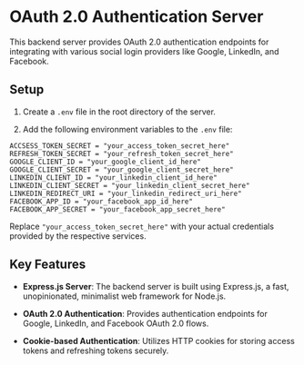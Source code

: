 # OAuth 2.0 Authentication Server

This backend server provides OAuth 2.0 authentication endpoints for integrating with various social login providers like Google, LinkedIn, and Facebook.

## Setup

1. Create a `.env` file in the root directory of the server.

2. Add the following environment variables to the `.env` file:

```dotenv
ACCSESS_TOKEN_SECRET = "your_access_token_secret_here"
REFRESH_TOKEN_SECRET = "your_refresh_token_secret_here"
GOOGLE_CLIENT_ID = "your_google_client_id_here"
GOOGLE_CLIENT_SECRET = "your_google_client_secret_here"
LINKEDIN_CLIENT_ID = "your_linkedin_client_id_here"
LINKEDIN_CLIENT_SECRET = "your_linkedin_client_secret_here"
LINKEDIN_REDIRECT_URI = "your_linkedin_redirect_uri_here"
FACEBOOK_APP_ID = "your_facebook_app_id_here"
FACEBOOK_APP_SECRET = "your_facebook_app_secret_here"
```

Replace `"your_access_token_secret_here"` with your actual credentials provided by the respective services.

## Key Features

- **Express.js Server**: The backend server is built using Express.js, a fast, unopinionated, minimalist web framework for Node.js.

- **OAuth 2.0 Authentication**: Provides authentication endpoints for Google, LinkedIn, and Facebook OAuth 2.0 flows.

- **Cookie-based Authentication**: Utilizes HTTP cookies for storing access tokens and refreshing tokens securely.